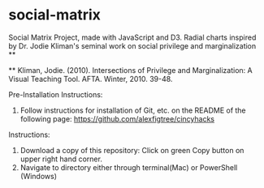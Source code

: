 # social-matrix

Social Matrix Project, made with JavaScript and D3.  Radial charts inspired by Dr. Jodie Kliman's seminal work on social privilege and marginalization **

** Kliman, Jodie. (2010). Intersections of Privilege and Marginalization: A Visual Teaching Tool. AFTA. Winter, 2010. 39-48. 

Pre-Installation Instructions:
1) Follow instructions for installation of Git, etc. on the README of the following page: https://github.com/alexfigtree/cincyhacks

Instructions:
1) Download a copy of this repository: Click on green Copy button on upper right hand corner.
2) Navigate to directory either through terminal(Mac) or PowerShell (Windows)

